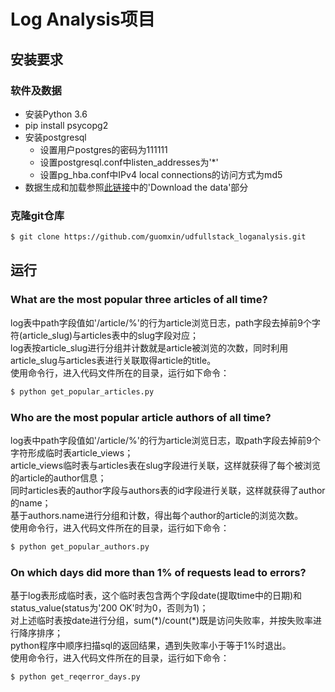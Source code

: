 # Log Analysis项目

## 安装要求
### 软件及数据
- 安装Python 3.6
- pip install psycopg2
- 安装postgresql
  - 设置用户postgres的密码为111111
  - 设置postgresql.conf中listen_addresses为'\*'
  - 设置pg_hba.conf中IPv4 local connections的访问方式为md5
- 数据生成和加载参照[此链接](https://classroom.udacity.com/nanodegrees/nd004-cn/parts/d3335c49-3556-488a-9f63-c0d28b16ff12/modules/bc51d967-cb21-46f4-90ea-caf73439dc59/lessons/262a84d7-86dc-487d-98f9-648aa7ca5a0f/concepts/a9cf98c8-0325-4c68-b972-58d5957f1a91)中的'Download the data'部分
### 克隆git仓库
```bash
$ git clone https://github.com/guomxin/udfullstack_loganalysis.git
```

## 运行
### What are the most popular three articles of all time?
log表中path字段值如'/article/%'的行为article浏览日志，path字段去掉前9个字符(article_slug)与articles表中的slug字段对应；<br>
log表按article_slug进行分组并计数就是article被浏览的次数，同时利用article_slug与articles表进行关联取得article的title。<br>
使用命令行，进入代码文件所在的目录，运行如下命令：
```bash
$ python get_popular_articles.py
```
###  Who are the most popular article authors of all time? 
log表中path字段值如'/article/%'的行为article浏览日志，取path字段去掉前9个字符形成临时表article_views；<br>
article_views临时表与articles表在slug字段进行关联，这样就获得了每个被浏览的article的author信息；<br>
同时articles表的author字段与authors表的id字段进行关联，这样就获得了author的name；<br>
基于authors.name进行分组和计数，得出每个author的article的浏览次数。<br>
使用命令行，进入代码文件所在的目录，运行如下命令：
```bash
$ python get_popular_authors.py
```
###  On which days did more than 1% of requests lead to errors? 
基于log表形成临时表，这个临时表包含两个字段date(提取time中的日期)和status_value(status为'200 OK'时为0，否则为1)；<br>
对上述临时表按date进行分组，sum(\*)/count(\*)既是访问失败率，并按失败率进行降序排序；<br>
python程序中顺序扫描sql的返回结果，遇到失败率小于等于1%时退出。<br>
使用命令行，进入代码文件所在的目录，运行如下命令：
```bash
$ python get_reqerror_days.py
```
